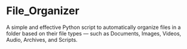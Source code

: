 # File_Organizer
A simple and effective Python script to automatically organize files in a folder based on their file types — such as Documents, Images, Videos, Audio, Archives, and Scripts.
